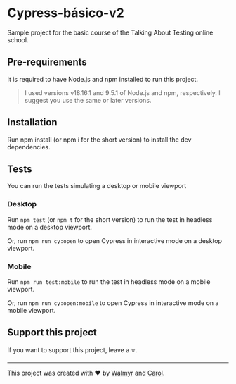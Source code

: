 # Cypress-básico-v2

Sample project for the basic course of the Talking About Testing online school.

## Pre-requirements
It is required to have Node.js and npm installed to run this project.

> I used versions v18.16.1 and 9.5.1 of Node.js and npm, respectively. I suggest you use the same or later versions.

## Installation
Run npm install (or npm i for the short version) to install the dev dependencies.

## Tests

You can run the tests simulating a desktop or mobile viewport

### Desktop
Run `npm test` (or `npm t` for the short version) to run the test in headless mode on a desktop viewport.

Or, run `npm run cy:open` to open Cypress in interactive mode on a desktop viewport.

### Mobile

Run `npm run test:mobile` to run the test in headless mode on a mobile viewport.

Or, run `npm run cy:open:mobile` to open Cypress in interactive mode on a mobile viewport.

## Support this project
If you want to support this project, leave a ⭐.

___

This project was created with ❤️ by [Walmyr](https://walmyr.dev) and [Carol](https://github.com/AnneCarolinerp).